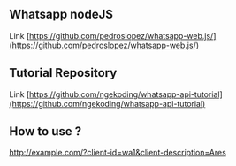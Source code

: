 ## Whatsapp nodeJS

Link [https://github.com/pedroslopez/whatsapp-web.js/](https://github.com/pedroslopez/whatsapp-web.js/)

## Tutorial Repository

Link [https://github.com/ngekoding/whatsapp-api-tutorial](https://github.com/ngekoding/whatsapp-api-tutorial)

## How to use ?
http://example.com/?client-id=wa1&client-description=Ares